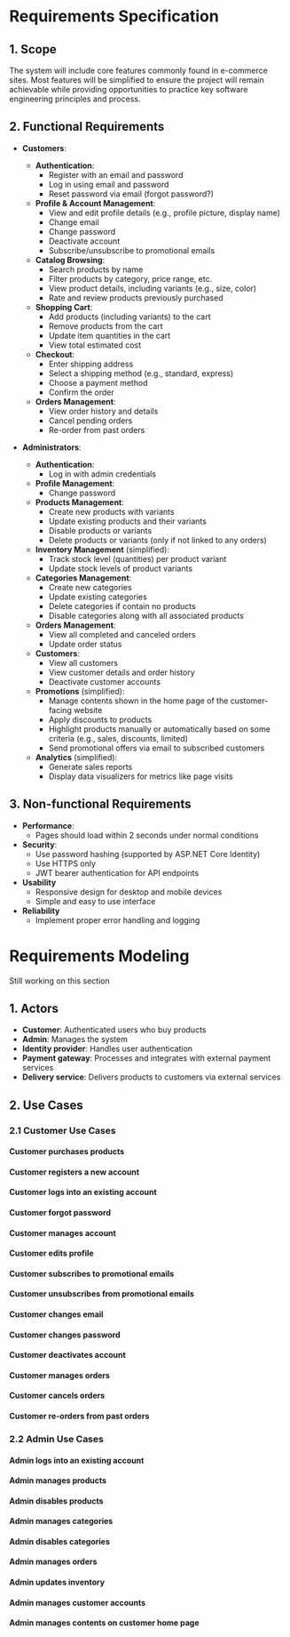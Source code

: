# Requirements Specification

## 1. Scope

The system will include core features commonly found in e-commerce sites. Most features will be simplified to ensure the project will remain achievable while providing opportunities to practice key software engineering principles and process.

## 2. Functional Requirements

- **Customers**:

  - **Authentication**:
    - Register with an email and password
    - Log in using email and password
    - Reset password via email (forgot password?)
  - **Profile & Account Management**:
    - View and edit profile details (e.g., profile picture, display name)
    - Change email
    - Change password
    - Deactivate account
    - Subscribe/unsubscribe to promotional emails
  - **Catalog Browsing**:
    - Search products by name
    - Filter products by category, price range, etc.
    - View product details, including variants (e.g., size, color)
    - Rate and review products previously purchased
  - **Shopping Cart**:
    - Add products (including variants) to the cart
    - Remove products from the cart
    - Update item quantities in the cart
    - View total estimated cost
  - **Checkout**:
    - Enter shipping address
    - Select a shipping method (e.g., standard, express)
    - Choose a payment method
    - Confirm the order
  - **Orders Management**:
    - View order history and details
    - Cancel pending orders
    - Re-order from past orders

- **Administrators**:

  - **Authentication**:
    - Log in with admin credentials
  - **Profile Management**:
    - Change password
  - **Products Management**:
    - Create new products with variants
    - Update existing products and their variants
    - Disable products or variants
    - Delete products or variants (only if not linked to any orders)
  - **Inventory Management** (simplified):
    - Track stock level (quantities) per product variant
    - Update stock levels of product variants
  - **Categories Management**:
    - Create new categories
    - Update existing categories
    - Delete categories if contain no products
    - Disable categories along with all associated products
  - **Orders Management**:
    - View all completed and canceled orders
    - Update order status
  - **Customers**:
    - View all customers
    - View customer details and order history
    - Deactivate customer accounts
  - **Promotions** (simplified):
    - Manage contents shown in the home page of the customer-facing website
    - Apply discounts to products
    - Highlight products manually or automatically based on some criteria (e.g., sales, discounts, limited)
    - Send promotional offers via email to subscribed customers
  - **Analytics** (simplified):
    - Generate sales reports
    - Display data visualizers for metrics like page visits

## 3. Non-functional Requirements

- **Performance**:
  - Pages should load within 2 seconds under normal conditions
- **Security**:
  - Use password hashing (supported by ASP.NET Core Identity)
  - Use HTTPS only
  - JWT bearer authentication for API endpoints
- **Usability**
  - Responsive design for desktop and mobile devices
  - Simple and easy to use interface
- **Reliability**
  - Implement proper error handling and logging

# Requirements Modeling

Still working on this section

## 1. Actors

- **Customer**: Authenticated users who buy products
- **Admin**: Manages the system
- **Identity provider**: Handles user authentication
- **Payment gateway**: Processes and integrates with external payment services
- **Delivery service**: Delivers products to customers via external services

## 2. Use Cases

### 2.1 Customer Use Cases

#### Customer purchases products

#### Customer registers a new account

#### Customer logs into an existing account

#### Customer forgot password

#### Customer manages account

#### Customer edits profile

#### Customer subscribes to promotional emails

#### Customer unsubscribes from promotional emails

#### Customer changes email

#### Customer changes password

#### Customer deactivates account

#### Customer manages orders

#### Customer cancels orders

#### Customer re-orders from past orders

### 2.2 Admin Use Cases

#### Admin logs into an existing account

#### Admin manages products

#### Admin disables products

#### Admin manages categories

#### Admin disables categories

#### Admin manages orders

#### Admin updates inventory

#### Admin manages customer accounts

#### Admin manages contents on customer home page
